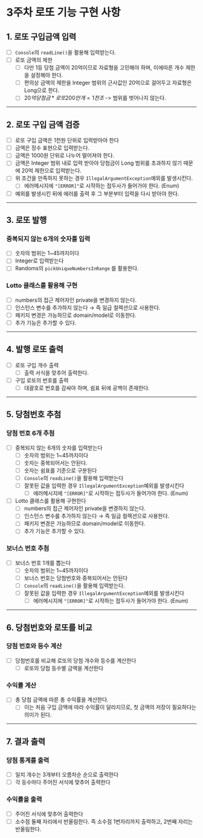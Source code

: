 
# 3주차 로또 기능 구현 사항
## 1. 로또 구입금액 입력
- [ ] `Console`의 `readLine()`을 활용해 입력받는다.
- [ ] 로또 금액의 제한
  - [ ] 다만 1등 당첨 금액이 20억이므로 자료형을 고민해야 하며, 이에따른 개수 제한을 설정해야 한다.
  - [ ] 편의상 금액의 제한을 Integer 범위의 근사값인 20억으로 걸어두고 자료형은 Long으로 한다.
  - [ ] $20억 당첨금 * 로또 200만개 = 1천조$ -> 범위를 벗어나지 않는다.

---
## 2. 로또 구입 금액 검증
- [ ] 로또 구입 금액은 1천원 단위로 입력받아야 한다
- [ ] 금액은 정수 표현으로 입력받는다.
- [ ] 금액은 1000원 단위로 나누어 떨어져야 한다.
- [ ] 금액은 Integer 범위 내로 입력 받아야 당첨금이 Long 범위를 초과하지 않기 때문에 20억 제한으로 입력받는다.
- [ ] 위 조건을 만족하지 못하는 경우 `IllegalArgumentException`예외를 발생시킨다.
    - [ ] 에러메시지에 `"[ERROR]"`로 시작하는 접두사가 들어가야 한다. (Enum)
- [ ] 예외를 발생시킨 뒤에 에러를 출력 후 그 부분부터 입력을 다시 받아야 한다.

---
## 3. 로또 발행
### 중복되지 않는 6개의 숫자를 입력
- [ ] 숫자의 범위는 1~45까지이다
- [ ] Integer로 입력받는다
- [ ] Randoms의 `pickUniqueNumbersInRange` 를 활용한다.
### Lotto 클래스를 활용해 구현
- [ ] numbers의 접근 제어자인 private을 변경하지 않는다.
- [ ] 인스턴스 변수를 추가하지 않는다 → 즉 일급 컬렉션으로 사용한다.
- [ ] 패키지 변경은 가능하므로 domain/model로 이동한다.
- [ ] 추가  기능은 추가할 수 있다.

---
## 4. 발행 로또 출력
- [ ] 로또 구입 개수 출력
    - [ ] 출력 서식을 맞추어 출력한다.
- [ ] 구입 로또의 번호를 출력
    - [ ] 대괄호로 번호를 감싸야 하며, 쉼표 뒤에 공백이 존재한다.

---
## 5. 당첨번호 추첨
### 당첨 번호 6개 추첨
- [ ] 중복되지 않는 6개의 숫자를 입력받는다
    - [ ] 숫자의 범위는 1~45까지이다
    - [ ] 숫자는 중복되어서는 안된다.
    - [ ] 숫자는 쉼표를 기준으로 구분된다
    - [ ] `Console`의 `readLine()`을 활용해 입력받는다
    - [ ] 잘못된 값을 입력한 경우 `IllegalArgumentException`예외를 발생시킨다
        - [ ] 에러메시지에 `"[ERROR]"`로 시작하는 접두사가 들어가야 한다. (Enum)
- [ ] Lotto 클래스를 활용해 구현한다
    - [ ] numbers의 접근 제어자인 private을 변경하지 않는다.
    - [ ] 인스턴스 변수를 추가하지 않는다 → 즉 일급 컬렉션으로 사용한다.
    - [ ] 패키지 변경은 가능하므로 domain/model로 이동한다.
    - [ ] 추가 기능은 추가할 수 있다.
### 보너스 번호 추첨
- [ ] 보너스 번호 1개를 뽑는다
    - [ ] 숫자의 범위는 1~45까지이다
    - [ ] 보너스 번호는 당첨번호와 중복되어서는 안된다
    - [ ] `Console`의 `readLine()`을 활용해 입력받는다.
    - [ ] 잘못된 값을 입력한 경우 `IllegalArgumentException`예외를 발생시킨다
        - [ ] 에러메시지에 `"[ERROR]"`로 시작하는 접두사가 들어가야 한다. (Enum)

---
## 6. 당첨번호와 로또를 비교
### 당첨 번호와 등수 계산
- [ ] 당첨번호를 비교해 로또의 당첨 개수와 등수를 계산한다
    - [ ] 로또의 당첨 등수별 금액을 계산한다
### 수익률 계산
- [ ] 총 당첨 금액에 따른 총 수익률을 계산한다.
    - [ ] 이는 처음 구입 금액에 따라 수익률이 달라지므로, 첫 금액의 저장이 필요하다는 의미가 된다.

---
## 7. 결과 출력
### 당첨 통계를 출력
- [ ] 일치 개수는 3개부터 오름차순 순으로 출력한다
- [ ] 각 등수마다 주어진 서식에 맞추어 출력한다
### 수익률을 출력
- [ ] 주어진 서식에 맞추어 출력한다
- [ ] 소수점 둘째 자리에서 반올림한다. 즉 소수점 1번자리까지 출력하고, 2번째 자리는 반올림한다.
